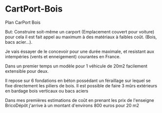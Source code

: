 # CartPort-Bois
Plan CarPort Bois

But: Construire soit-même un carport (Emplacement couvert pour voiture) pour cela il est fait appel au maximum à des matériaux à faibles coût. (Bois, bacs acier...). 

Je vais éssayer de le concevoir pour une durée maximale, et resistant aux intempéries (vents et enneigement) courantes en France.  

Dans un premier temps un modèle pour 1 véhicule de 20m2 facilement extensible pour deux.

Il repose sur 6 fondations en béton possédant un féraillage sur lequel se fixe directement les piliers de bois. 
Il est possible de faire 3 mûrs extérieurs en bardage bois verticaux ou bacs aciers

Dans mes premières estimations de coût en prenant les prix de l'enseigne BricoDépôt j'arrive à un montant d'environs 800 euros pour 20 m2
